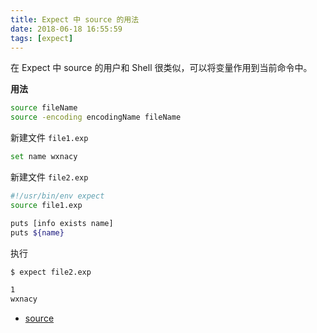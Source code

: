 ```yaml
---
title: Expect 中 source 的用法
date: 2018-06-18 16:55:59
tags: [expect]
---
```


在 Expect 中 source 的用户和 Shell 很类似，可以将变量作用到当前命令中。

<!-- more --><!-- toc -->

**用法**

```bash
source fileName
source -encoding encodingName fileName
```

新建文件 `file1.exp`

```bash
set name wxnacy
```

新建文件 `file2.exp`

```bash
#!/usr/bin/env expect
source file1.exp

puts [info exists name]
puts ${name}
```

执行

```bash
$ expect file2.exp

1
wxnacy
```

- [source](https://www.tcl.tk/man/tcl/TclCmd/source.htm)
